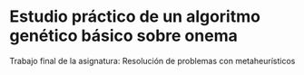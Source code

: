 # Estudio práctico de un algoritmo genético básico sobre onema
Trabajo final de la asignatura: Resolución de problemas con metaheurísticos
